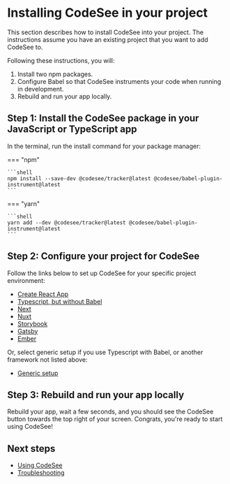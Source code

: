 # Installing CodeSee in your project

This section describes how to install CodeSee into your project. The instructions assume you have an existing project that you want to add CodeSee to.

Following these instructions, you will:

1. Install two npm packages.
2. Configure Babel so that CodeSee instruments your code when running in development.
3. Rebuild and run your app locally.


## Step 1: Install the CodeSee package in your JavaScript or TypeScript app
In the terminal, run the install command for your package manager:

=== "npm"

    ```shell
    npm install --save-dev @codesee/tracker@latest @codesee/babel-plugin-instrument@latest
    ```

=== "yarn"

    ```shell
    yarn add --dev @codesee/tracker@latest @codesee/babel-plugin-instrument@latest
    ```

## Step 2: Configure your project for CodeSee

Follow the links below to set up CodeSee for your specific project environment:

- [Create React App](/install/setup-cra)
- [Typescript, but without Babel](/install/setup-typescript-without-babel)
- [Next](/install/setup-next)
- [Nuxt](/install/setup-nuxt)
- [Storybook](/install/setup-storybook)
- [Gatsby](/install/setup-gatsby)
- [Ember](/install/setup-ember)

Or, select generic setup if you use Typescript with Babel, or another framework not listed above:

- [Generic setup](/install/setup-generic)

## Step 3: Rebuild and run your app locally

Rebuild your app, wait a few seconds, and you should see the CodeSee button towards the top right of your screen. Congrats, you're ready to start using CodeSee!


## Next steps

* [Using CodeSee](../../use/quick-start)
* [Troubleshooting](../../troubleshooting)
